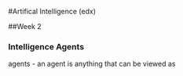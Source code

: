 #Artifical Intelligence (edx)

##Week 2

### Intelligence Agents

agents - an agent is anything that can be viewed as 
